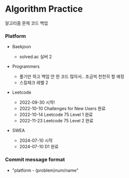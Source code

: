 # Algorithm Practice
알고리즘 문제 코드 백업

### Platform
- Baekjoon
    - solved.ac 실버 2
    
- Programmers
    - 풀기만 하고 백업 안 한 코드 많아서.. 조금씩 천천히 할 예정
    - 스킬체크 레벨 2

- Leetcode
    - 2022-09-30 시작!
    - 2022-10-10 Challenges for New Users 완료
    - 2022-10-14 Leetcode 75 Level 1 완료
    - 2022-11-23 Leetcode 75 Level 2 완료

- SWEA
    - 2024-07-10 시작
    - 2024-07-10 D1 완료

### Commit message format
- "platform - (problem)num/name"